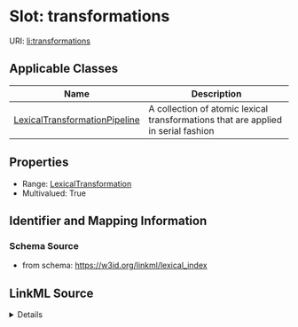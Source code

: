 # Slot: transformations

URI: [li:transformations](https://w3id.org/linkml/lexical_index/transformations)



<!-- no inheritance hierarchy -->




## Applicable Classes

| Name | Description |
| --- | --- |
[LexicalTransformationPipeline](LexicalTransformationPipeline.md) | A collection of atomic lexical transformations that are applied in serial fashion






## Properties

* Range: [LexicalTransformation](LexicalTransformation.md)
* Multivalued: True







## Identifier and Mapping Information







### Schema Source


* from schema: https://w3id.org/linkml/lexical_index




## LinkML Source

<details>
```yaml
name: transformations
from_schema: https://w3id.org/linkml/lexical_index
rank: 1000
multivalued: true
alias: transformations
owner: LexicalTransformationPipeline
domain_of:
- LexicalTransformationPipeline
range: LexicalTransformation

```
</details>